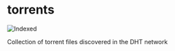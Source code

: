 torrents 
========
![Indexed](https://img.shields.io/badge/indexed-122001-blue)

Collection of torrent files discovered in the DHT network
